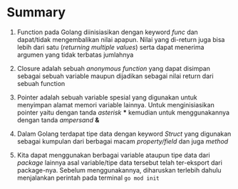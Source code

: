 # Summary
1. Function pada Golang diinisiasikan dengan keyword *func* dan dapat/tidak mengembalikan nilai apapun. Nilai yang di-return juga bisa lebih dari satu  (*returning multiple values*) serta dapat menerima argumen yang tidak terbatas jumlahnya
   
2. Closure adalah sebuah *anonymous function* yang dapat disimpan sebagai sebuah variable maupun dijadikan sebagai nilai return dari sebuah function
   
3. Pointer adalah sebuah variable spesial yang digunakan untuk menyimpan alamat memori variable lainnya. Untuk menginisiasikan pointer yaitu dengan tanda *asterisk* __*__ kemudian untuk menggunakannya dengan tanda *ampersand* **&**
   
4. Dalam Golang terdapat tipe data dengan keyword *Struct* yang digunakan sebagai kumpulan dari berbagai macam *property/field* dan juga *method* 
   
5. Kita dapat menggunakan berbagai variable ataupun tipe data dari *package* lainnya asal variable/tipe data tersebut telah ter-eksport dari package-nya. Sebelum menggunakannya, diharuskan terlebih dahulu menjalankan perintah pada terminal 
    ```go mod init```
